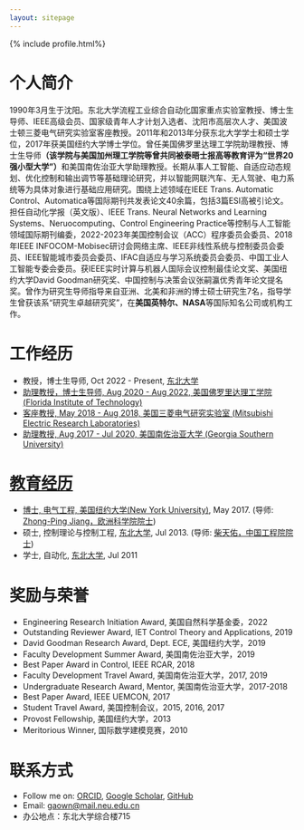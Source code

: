 ```yaml
---
layout: sitepage
---
```


[comment]: # (Insert my picture)
{% include profile.html%}

[comment]: # (Insert my resume below)

# 个人简介
1990年3月生于沈阳。东北大学流程工业综合自动化国家重点实验室教授、博士生导师、IEEE高级会员、国家级青年人才计划入选者、沈阳市高层次人才、美国波士顿三菱电气研究实验室客座教授。2011年和2013年分获东北大学学士和硕士学位，2017年获美国纽约大学博士学位。曾任美国佛罗里达理工学院助理教授、博士生导师<strong>（该学院与美国加州理工学院等曾共同被泰晤士报高等教育评为“世界20强小型大学”）</strong>和美国南佐治亚大学助理教授。长期从事人工智能、自适应动态规划、优化控制和输出调节等基础理论研究，并以智能网联汽车、无人驾驶、电力系统等为具体对象进行基础应用研究。围绕上述领域在IEEE Trans. Automatic Control、Automatica等国际期刊共发表论文40余篇，包括3篇ESI高被引论文。担任自动化学报（英文版）、IEEE Trans. Neural Networks and Learning Systems、Neruocomputing、Control Engineering Practice等控制与人工智能领域国际期刊编委，2022-2023年美国控制会议（ACC）程序委员会委员、2018年IEEE INFOCOM-Mobisec研讨会网络主席、IEEE非线性系统与控制委员会委员、IEEE智能城市委员会委员、IFAC自适应与学习系统委员会委员、中国工业人工智能专委会委员。获IEEE实时计算与机器人国际会议控制最佳论文奖、美国纽约大学David Goodman研究奖、中国控制与决策会议张嗣瀛优秀青年论文提名奖。曾作为研究生导师指导来自亚洲、北美和非洲的博士硕士研究生7名，指导学生曾获该系“研究生卓越研究奖”，在<strong>美国英特尔、NASA</strong>等国际知名公司或机构工作。

# 工作经历
* 教授，博士生导师, Oct 2022 - Present, <a href="http://www.neu.edu.cn">东北大学 
* 助理教授，博士生导师, Aug 2020 - Aug 2022, <a href="http://www.fit.edu">美国佛罗里达理工学院 (Florida Institute of Technology)
* 客座教授, May 2018 - Aug 2018, <a href="http://www.merl.com">美国三菱电气研究实验室 (Mitsubishi Electric Research Laboratories)
* 助理教授, Aug 2017 - Jul 2020, <a href="http://www.georgiasouthern.com">美国南佐治亚大学 (Georgia Southern University)
  
# 教育经历
* 博士, 电气工程, <a href="http://www.nyu.edu">美国纽约大学(New York University)</a>, May 2017. (导师: <a href="http://engineering.nyu.edu/people/zhong-ping-jiang">Zhong-Ping Jiang，欧洲科学院院士</a>)
* 硕士, 控制理论与控制工程, <a href="http://www.neu.edu.cn/">东北大学</a>, Jul 2013. (导师: <a href="http://www.ise.neu.edu.cn/2019/0109/c1432a8406/page.htm/">柴天佑，中国工程院院士</a>)
* 学士, 自动化, <a href="http://www.neu.edu.cn">东北大学</a>, Jul 2011

# 奖励与荣誉
* Engineering Research Initiation Award, 美国自然科学基金委，2022
* Outstanding Reviewer Award, IET Control Theory and Applications, 2019
* David Goodman Research Award, Dept. ECE, 美国纽约大学，2019
* Faculty Development Summer Award, 美国南佐治亚大学，2019
* Best Paper Award in Control, IEEE RCAR, 2018
* Faculty Development Travel Award, 美国南佐治亚大学，2017, 2019
* Undergraduate Research Award, Mentor, 美国南佐治亚大学，2017-2018
* Best Paper Award, IEEE UEMCON, 2017
* Student Travel Award, 美国控制会议，2015, 2016, 2017 
* Provost Fellowship, 美国纽约大学，2013 
* Meritorious Winner, 国际数学建模竞赛，2010
  
# 联系方式
* Follow me on:
[ORCID](https://orcid.org/0000-0001-7921-018X),
[Google Scholar](https://scholar.google.com/citations?user=XNYwzswAAAAJ&hl),
[GitHub](https://github.com/WeinanGao/)
* Email: gaown@mail.neu.edu.cn
* 办公地点：东北大学综合楼715


